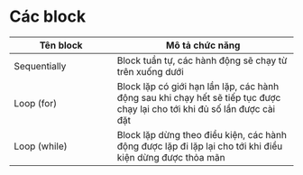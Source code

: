 # Các block

<table><thead><tr><th width="167">Tên block</th><th>Mô tả chức năng</th></tr></thead><tbody><tr><td>Sequentially</td><td>Block tuần tự, các hành động sẽ chạy từ trên xuống dưới</td></tr><tr><td>Loop (for)</td><td>Block lặp có giới hạn lần lặp, các hành động sau khi chạy hết sẽ tiếp tục được chạy lại cho tới khi đủ số lần được cài đặt</td></tr><tr><td>Loop (while)</td><td>Block lặp dừng theo điều kiện, các hành động được lặp đi lặp lại cho tới khi điều kiện dừng được thỏa mãn</td></tr></tbody></table>
